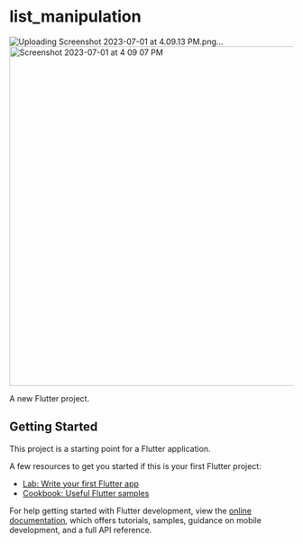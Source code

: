 # list_manipulation


![Uploading Screenshot 2023-07-01 at 4.09.13 PM.png…]()
<img width="602" alt="Screenshot 2023-07-01 at 4 09 07 PM" src="https://github.com/FarhadS08/ToDo/assets/65872885/e1423492-c281-4259-9664-5768bebfa931">


A new Flutter project.

## Getting Started

This project is a starting point for a Flutter application.

A few resources to get you started if this is your first Flutter project:

- [Lab: Write your first Flutter app](https://docs.flutter.dev/get-started/codelab)
- [Cookbook: Useful Flutter samples](https://docs.flutter.dev/cookbook)

For help getting started with Flutter development, view the
[online documentation](https://docs.flutter.dev/), which offers tutorials,
samples, guidance on mobile development, and a full API reference.
